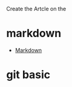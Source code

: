 <!-- Assigment -->

Create the Artcle on the 

# markdown 

- [Markdown](https://kiranmalve.hashnode.dev/markdown-cheatsheet")
# git basic
